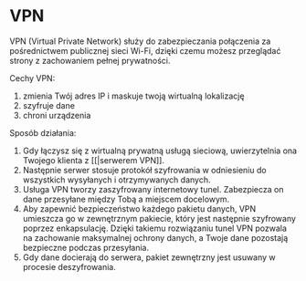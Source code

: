 # VPN
VPN (Virtual Private Network) służy do zabezpieczania połączenia za pośrednictwem publicznej sieci Wi-Fi, dzięki czemu możesz przeglądać strony z zachowaniem pełnej prywatności.

Cechy VPN:
1. zmienia Twój adres IP i maskuje twoją wirtualną lokalizację
2. szyfruje dane
3. chroni urządzenia

Sposób działania:
1. Gdy łączysz się z wirtualną prywatną usługą sieciową, uwierzytelnia ona Twojego klienta z [[|serwerem VPN]].
2. Następnie serwer stosuje protokół szyfrowania w odniesieniu do wszystkich wysyłanych i otrzymywanych danych.
3. Usługa VPN tworzy zaszyfrowany internetowy tunel. Zabezpiecza on dane przesyłane między Tobą a miejscem docelowym.
4. Aby zapewnić bezpieczeństwo każdego pakietu danych, VPN umieszcza go w zewnętrznym pakiecie, który jest następnie szyfrowany poprzez enkapsulację. Dzięki takiemu rozwiązaniu tunel VPN pozwala na zachowanie maksymalnej ochrony danych, a Twoje dane pozostają bezpieczne podczas przesyłania.
5. Gdy dane docierają do serwera, pakiet zewnętrzny jest usuwany w procesie deszyfrowania.